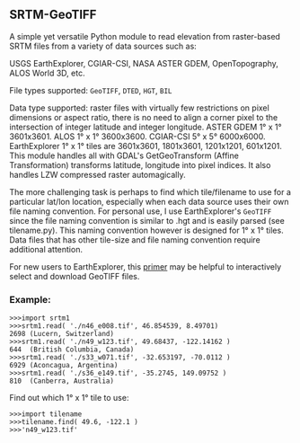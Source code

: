 ## SRTM-GeoTIFF
A simple yet versatile Python module to read elevation from raster-based SRTM files from a variety of data sources such as:

USGS EarthExplorer, CGIAR-CSI, NASA ASTER GDEM, OpenTopography, ALOS World 3D, etc.

File types supported: `GeoTIFF`, `DTED`, `HGT`, `BIL`

Data type supported: raster files with virtually few restrictions on pixel dimensions or aspect ratio, there is no need to align a corner pixel to the intersection of integer latitude and integer longitude. ASTER GDEM 1&deg; x 1&deg; 3601x3601. ALOS 1&deg; x 1&deg; 3600x3600. CGIAR-CSI 5&deg; x 5&deg; 6000x6000.  EarthExplorer 1&deg; x 1&deg; tiles are 3601x3601, 1801x3601, 1201x1201, 601x1201. This module handles all with GDAL's GetGeoTransform (Affine Transformation) transforms latitude, longitude into pixel indices. It also handles LZW compressed raster automagically.

The more challenging task is perhaps to find which tile/filename to use for a particular lat/lon location, especially when each data source uses their own file naming convention. For personal use, I use EarthExplorer's `GeoTIFF` since the file naming convention is similar to .hgt and is easily parsed (see tilename.py). This naming convention however is designed for 1&deg; x 1&deg; tiles. Data files that has other tile-size and file naming convention require additional attention.

For new users to EarthExplorer, this [primer](/EarthExplorer.md) may be helpful to interactively select and download GeoTIFF files.

### Example:
```
>>>import srtm1
>>>srtm1.read( './n46_e008.tif', 46.854539, 8.49701)
2698 (Lucern, Switzerland)
>>>srtm1.read( './n49_w123.tif', 49.68437, -122.14162 )
644  (British Columbia, Canada)
>>>srtm1.read( './s33_w071.tif', -32.653197, -70.0112 )
6929 (Aconcagua, Argentina)
>>>srtm1.read( './s36_e149.tif', -35.2745, 149.09752 )
810  (Canberra, Australia)
```
Find out which 1&deg; x 1&deg; tile to use:
```
>>>import tilename
>>>tilename.find( 49.6, -122.1 )
>>>'n49_w123.tif'
```
